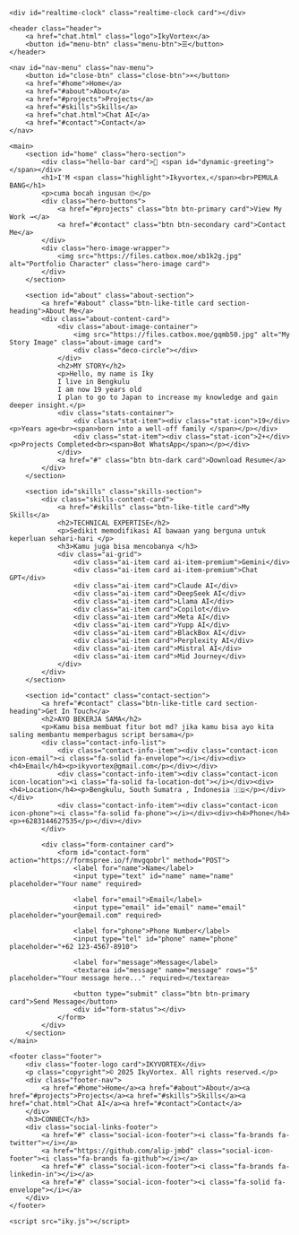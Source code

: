 <!DOCTYPE html>
<html lang="en">
<head>
    <meta charset="UTF-8">
    <meta name="viewport" content="width=device-width, initial-scale=1.0">
    <title>Ikyvortex - Pemula</title>
    <link rel="stylesheet" href="https://cdnjs.cloudflare.com/ajax/libs/font-awesome/6.5.1/css/all.min.css">
    <link rel="stylesheet" href="iky.css">
</head>
<body>

    <div id="realtime-clock" class="realtime-clock card"></div>

    <header class="header">
        <a href="chat.html" class="logo">IkyVortex</a>
        <button id="menu-btn" class="menu-btn">☰</button>
    </header>

    <nav id="nav-menu" class="nav-menu">
        <button id="close-btn" class="close-btn">×</button>
        <a href="#home">Home</a>
        <a href="#about">About</a>
        <a href="#projects">Projects</a>
        <a href="#skills">Skills</a>
        <a href="chat.html">Chat AI</a>
        <a href="#contact">Contact</a>
    </nav>

    <main>
        <section id="home" class="hero-section">
            <div class="hello-bar card">👋 <span id="dynamic-greeting"></span></div>
            <h1>I'M <span class="highlight">Ikyvortex,</span><br>PEMULA BANG</h1>
            <p>cuma bocah ingusan 🙄</p>
            <div class="hero-buttons">
                <a href="#projects" class="btn btn-primary card">View My Work →</a>
                <a href="#contact" class="btn btn-secondary card">Contact Me</a>
            </div>
            <div class="hero-image-wrapper">
                <img src="https://files.catbox.moe/xb1k2g.jpg" alt="Portfolio Character" class="hero-image card">
            </div>
        </section>

        <section id="about" class="about-section">
            <a href="#about" class="btn-like-title card section-heading">About Me</a>
            <div class="about-content-card">
                <div class="about-image-container">
                    <img src="https://files.catbox.moe/gqmb50.jpg" alt="My Story Image" class="about-image card">
                    <div class="deco-circle"></div>
                </div>
                <h2>MY STORY</h2>
                <p>Hello, my name is Iky
                I live in Bengkulu 
                I am now 19 years old
                I plan to go to Japan to increase my knowledge and gain deeper insight.</p>
                <div class="stats-container">
                    <div class="stat-item"><div class="stat-icon">19</div><p>Years age<br><span>born into a well-off family </span></p></div>
                    <div class="stat-item"><div class="stat-icon">2+</div><p>Projects Completed<br><span>Bot WhatsApp</span></p></div>
                </div>
                <a href="#" class="btn btn-dark card">Download Resume</a>
            </div>
        </section>

        <section id="skills" class="skills-section">
            <div class="skills-content-card">
                <a href="#skills" class="btn-like-title card">My Skills</a>
                <h2>TECHNICAL EXPERTISE</h2>
                <p>Sedikit memodifikasi AI bawaan yang berguna untuk keperluan sehari-hari </p>
                <h3>Kamu juga bisa mencobanya </h3>
                <div class="ai-grid">
                    <div class="ai-item card ai-item-premium">Gemini</div>
                    <div class="ai-item card ai-item-premium">Chat GPT</div>
                    <div class="ai-item card">Claude AI</div>
                    <div class="ai-item card">DeepSeek AI</div>
                    <div class="ai-item card">Llama AI</div>
                    <div class="ai-item card">Copilot</div>
                    <div class="ai-item card">Meta AI</div>
                    <div class="ai-item card">Yupp AI</div>
                    <div class="ai-item card">BlackBox AI</div>
                    <div class="ai-item card">Perplexity AI</div>
                    <div class="ai-item card">Mistral AI</div>
                    <div class="ai-item card">Mid Journey</div>
                </div>
            </div>
        </section>

        <section id="contact" class="contact-section">
            <a href="#contact" class="btn-like-title card section-heading">Get In Touch</a>
            <h2>AYO BEKERJA SAMA</h2>
            <p>Kamu bisa membuat fitur bot md? jika kamu bisa ayo kita saling membantu memperbagus script bersama</p>
            <div class="contact-info-list">
                <div class="contact-info-item"><div class="contact-icon icon-email"><i class="fa-solid fa-envelope"></i></div><div><h4>Email</h4><p>ikyvortex@gmail.com</p></div></div>
                <div class="contact-info-item"><div class="contact-icon icon-location"><i class="fa-solid fa-location-dot"></i></div><div><h4>Location</h4><p>Bengkulu, South Sumatra , Indonesia 🇮🇩</p></div></div>
                <div class="contact-info-item"><div class="contact-icon icon-phone"><i class="fa-solid fa-phone"></i></div><div><h4>Phone</h4><p>+6283144627535</p></div></div>
            </div>
            
            <div class="form-container card">
                <form id="contact-form" action="https://formspree.io/f/mvgqobrl" method="POST">
                    <label for="name">Name</label>
                    <input type="text" id="name" name="name" placeholder="Your name" required>
                    
                    <label for="email">Email</label>
                    <input type="email" id="email" name="email" placeholder="your@email.com" required>

                    <label for="phone">Phone Number</label>
                    <input type="tel" id="phone" name="phone" placeholder="+62 123-4567-8910">
                    
                    <label for="message">Message</label>
                    <textarea id="message" name="message" rows="5" placeholder="Your message here..." required></textarea>
                    
                    <button type="submit" class="btn btn-primary card">Send Message</button>
                    <div id="form-status"></div>
                </form>
            </div>
        </section>
    </main>

    <footer class="footer">
        <div class="footer-logo card">IKYVORTEX</div>
        <p class="copyright">© 2025 IkyVortex. All rights reserved.</p>
        <div class="footer-nav">
            <a href="#home">Home</a><a href="#about">About</a><a href="#projects">Projects</a><a href="#skills">Skills</a><a href="chat.html">Chat AI</a><a href="#contact">Contact</a>
        </div>
        <h3>CONNECT</h3>
        <div class="social-links-footer">
            <a href="#" class="social-icon-footer"><i class="fa-brands fa-twitter"></i></a>
            <a href="https://github.com/alip-jmbd" class="social-icon-footer"><i class="fa-brands fa-github"></i></a>
            <a href="#" class="social-icon-footer"><i class="fa-brands fa-linkedin-in"></i></a>
            <a href="#" class="social-icon-footer"><i class="fa-solid fa-envelope"></i></a>
        </div>
    </footer>

    <script src="iky.js"></script>
</body>
</html>

